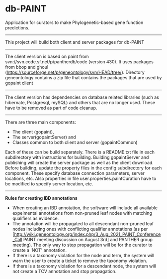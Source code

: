 # db-PAINT
Application for curators to make Phylogenetic-based gene function predictions.
***
This project will build both client and server packages for db-PAINT

***

The client version is based on paint from svn://svn.code.sf.net/p/pantherdb/code (version 430).  It uses packages from bbop and ghoul (https://sourceforge.net/p/geneontology/svn/HEAD/tree/).  Directory geneontology contains a zip file that contains the packages that are used by gopaint client

***

The client version has dependencies on database related libraries (such as hibernate, Postgresql, mySQL) and others that are no longer used.  These have to be removed as part of code cleanup.

***

There are three main components:
+ The client (gopaint), 
+ The server(gopaintServer) and
+ Classes common to both client and server (gopaintCommon)  

Each of these can be build separately.  There is a README.txt file in each subdirectory with instructions for building.  Building gopaintServer and publishing will create the server package as well as the client download.
Before building, update the property files in the config subdirectory for each component.  These specify database connection parameters, server locations, etc. Also properties in file user.properties.paintCuration have to be modified to specify server location, etc.

***
**Rules for creating IBD annotations**
* When creating an IBD annotation, the software will include all available expeimental annotations from non-pruned leaf nodes with matching qualifiers as evidence.
* The annotation will be propagated to all descendant non-pruned leaf nodes including ones with conflicting qualifier annotations (as per [http://wiki.geneontology.org/index.php/3_Aug_2021_PAINT_Conference_Call PAINT meeting discussion on August 3rd]  and PANTHER group meeting).  The only way to stop propagation will be for the curator to create a 'NOT' annotation.
* If there is a taxonomy violation for the node and term, the system will warn the user to create a ticket to remove the taxonomy violation.
* If there is a taxonomy violation for a descendant node, the system will not create a TCV annotation and stop propagation.


